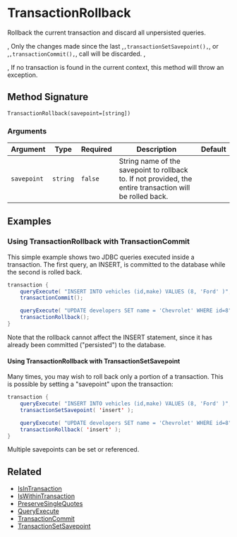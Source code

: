 # TransactionRollback

Rollback the current transaction and discard all unpersisted queries.

, Only the changes made since the last ,`,transactionSetSavepoint(),`, or ,`,transactionCommit(),`, call will be discarded. ,

, If no transaction is found in the current context, this method will throw an exception.

## Method Signature

```
TransactionRollback(savepoint=[string])
```

### Arguments

| Argument    | Type     | Required | Description                                                                                               | Default |
| ----------- | -------- | -------- | --------------------------------------------------------------------------------------------------------- | ------- |
| `savepoint` | `string` | `false`  | String name of the savepoint to rollback to. If not provided, the entire transaction will be rolled back. |         |

## Examples

### Using TransactionRollback with TransactionCommit

This simple example shows two JDBC queries executed inside a transaction. The first query, an INSERT, is committed to the database while the second is rolled back.

```java
transaction {
    queryExecute( "INSERT INTO vehicles (id,make) VALUES (8, 'Ford' )", {}, { datasource : "carDB" } );
    transactionCommit();

    queryExecute( "UPDATE developers SET name = 'Chevrolet' WHERE id=8", {}, { datasource : "carDB" } );
    transactionRollback();
}
```

Note that the rollback cannot affect the INSERT statement, since it has already been committed ("persisted") to the database.

#### Using TransactionRollback with TransactionSetSavepoint

Many times, you may wish to roll back only a portion of a transaction. This is possible by setting a "savepoint" upon the transaction:

```java
transaction {
    queryExecute( "INSERT INTO vehicles (id,make) VALUES (8, 'Ford' )", {}, { datasource : "carDB" } );
    transactionSetSavepoint( 'insert' );

    queryExecute( "UPDATE developers SET name = 'Chevrolet' WHERE id=8", {}, { datasource : "carDB" } );
    transactionRollback( 'insert' );
}
```

Multiple savepoints can be set or referenced.

## Related

* [IsInTransaction](isintransaction.md)
* [IsWithinTransaction](iswithintransaction.md)
* [PreserveSingleQuotes](preservesinglequotes.md)
* [QueryExecute](queryexecute.md)
* [TransactionCommit](transactioncommit.md)
* [TransactionSetSavepoint](transactionsetsavepoint.md)
